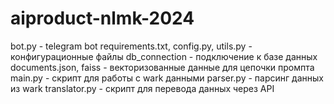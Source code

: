 # aiproduct-nlmk-2024
bot.py - telegram bot
requirements.txt, config.py, utils.py - конфигурационные файлы
db_connection - подключение к базе данных
documents.json, faiss - векторизованные данные для цепочки промпта
main.py - скрипт для работы с wark данными
parser.py - парсинг данных из wark
translator.py - скрипт для перевода данных через API
